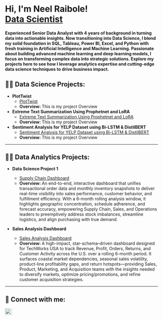 <h1>Hi, I'm Neel Raibole! <br/><a href = "https://www.linkedin.com/in/neelraibole/">Data Scientist</a></h1>

<h4>Experienced Senior Data Analyst with 4 years of background in turning data into actionable insights. Now transitioning into Data Science, I blend my solid foundation in SQL, Tableau, Power BI, Excel, and Python with fresh training in Artificial Intelligence and Machine Learning. Passionate about building advanced machine learning and deep learning models, I focus on transforming complex data into strategic solutions. Explore my projects here to see how I leverage analytics expertise and cutting-edge data science techniques to drive business impact. </h4>
<h2>👨‍💻 Data Science Projects:</h2>

- <b>PlotTwist</b>
  - [PlotTwist](https://github.com/Neel-Raibole/DataZymes)
  - <b>Overview: </b>This is my project Overview
- <b>Extreme Text Summarization Using Prophetnet and LoRA</b>
  - [Extreme Text Summarization Using Prophetnet and LoRA](https://github.com/Neel-Raibole/Extreme-Text-Summarization-using-Prophetnet-and-LoRA)
  - <b>Overview: </b>This is my project Overview
- <b>Sentiment Analysis for YELP Dataset using Bi-LSTM & DistilBERT</b>
  - [Sentiment Analysis for YELP Dataset using Bi-LSTM & DistilBERT](https://github.com/Neel-Raibole/Sentiment-Analysis-using-BiLSTM-and-Transformer)
  - <b>Overview: </b>This is my project Overview

---

<h2>👨‍💻 Data Analytics Projects:</h2>

- <b>Data Science Project 1</b> <br />
  - [Supply Chain Dashboard](https://github.com/Neel-Raibole/Supply-Chain-Dashboard) <br />
  - <b>Overview: </b>An end-to-end, interactive dashboard that unifies transactional order data and monthly inventory snapshots to deliver real-time visibility into sales performance, customer behavior, and fulfillment efficiency. With a 6-month rolling analysis window, it highlights geographic concentration, schedule adherence, and forecast accuracy, empowering Supply Chain, Sales, and Operations leaders to preemptively address stock imbalances, streamline logistics, and align purchasing with true demand.

- <b>Sales Analysis Dashboard</b> <br />
   - [Sales Analysis Dashboard](https://github.com/Neel-Raibole/Sales-Analysis-Dashboard) <br />
  - <b>Overview: </b>A high-impact, star-schema–driven dashboard designed for TechWorks USA to track Revenue, Profit, Orders, Returns, and Customer Activity across the U.S. over a rolling 6-month period. It surfaces coastal market dependencies, seasonal sales volatility, product-line profitability gaps, and return hotspots—providing Sales, Product, Marketing, and Acquisition teams with the insights needed to diversify markets, optimize pricing/promotions, and refine customer acquisition strategies.

---

<h2> 🤳 Connect with me:</h2>

[<img align="left" alt="NeelRaibole | LinkedIn" width="22px" src="https://cdn.jsdelivr.net/npm/simple-icons@v3/icons/linkedin.svg" />][linkedin]

[linkedin]: https://linkedin.com/in/neelraibole

<!--
**Neel-Raibole/Neel-Raibole** is a ✨ _special_ ✨ repository because its `README.md` (this file) appears on your GitHub profile.
